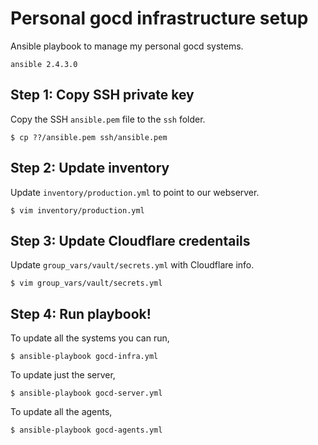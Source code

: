 # Personal gocd infrastructure setup

Ansible playbook to manage my personal gocd systems.

```
ansible 2.4.3.0
```

## Step 1: Copy SSH private key

Copy the SSH `ansible.pem` file to the `ssh` folder.

```shell
$ cp ??/ansible.pem ssh/ansible.pem
```

## Step 2: Update inventory

Update `inventory/production.yml` to point to our webserver.

```shell
$ vim inventory/production.yml
```

## Step 3: Update Cloudflare credentails

Update `group_vars/vault/secrets.yml` with Cloudflare info.

```shell
$ vim group_vars/vault/secrets.yml
```

## Step 4: Run playbook!

To update all the systems you can run,

```shell
$ ansible-playbook gocd-infra.yml
```

To update just the server,

```shell
$ ansible-playbook gocd-server.yml
```

To update all the agents,

```shell
$ ansible-playbook gocd-agents.yml
```
